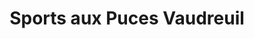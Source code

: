---
title: "Sports aux Puces Vaudreuil"
url: /vaudreuil-dorion/sports-aux-puces-vaudreuil/
shop: sports
---